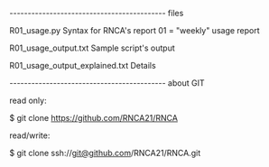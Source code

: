 
------------------------------------------- files
 
 R01_usage.py
     Syntax for RNCA's report 01 = "weekly" usage report

 R01_usage_output.txt
     Sample script's output

 R01_usage_output_explained.txt
     Details

------------------------------------------- about GIT

read only:

$ git clone https://github.com/RNCA21/RNCA

read/write:

$ git clone ssh://git@github.com/RNCA21/RNCA.git

